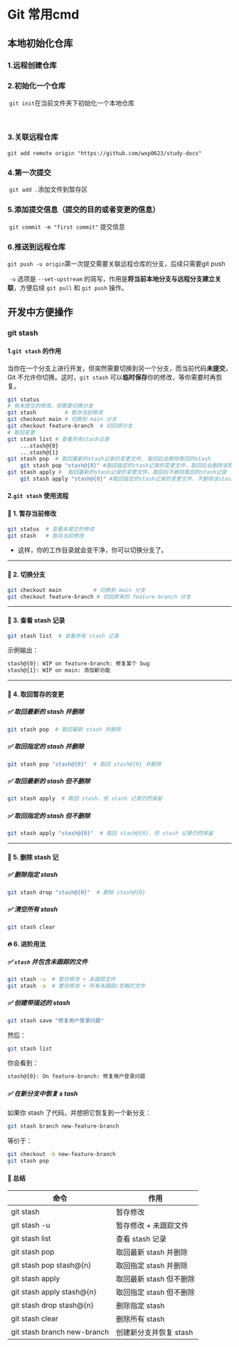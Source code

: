 # Git 常用cmd

## 本地初始化仓库

### 1.远程创建仓库



### 2.初始化一个仓库	

​	`git init`在当前文件夹下初始化一个本地仓库

​	 

### 3.关联远程仓库

​	`git add remote origin "https://github.com/wxp0623/study-docs"`



### 4.第一次提交

​	 `git add .`添加文件到暂存区



### 5.添加提交信息（提交的目的或者变更的信息）

​	  `git commit -m "first commit"` 提交信息



### 6.推送到远程仓库

​		`git push -u origin`第一次提交需要关联远程仓库的分支，后续只需要git push

​		`-u` 选项是 `--set-upstream` 的简写，作用是**将当前本地分支与远程分支建立关联**，方便后续 `git pull` 和 `git push` 操作。



## 开发中方便操作

### git stash

#### 1.`git stash` 的作用

当你在一个分支上进行开发，但突然需要切换到另一个分支，而当前代码**未提交**，Git 不允许你切换。这时，`git stash` 可以**临时保存**你的修改，等你需要时再恢复。

```bash
git status
# 有未提交的修改，但需要切换分支
git stash         # 暂存当前修改
git checkout main # 切换到 main 分支
git checkout feature-branch  # 切回原分支
# 取回变更
git stash list # 查看所有stash记录
	...stash@{0}
	...stash@{1}
git stash pop  # 取回最新的stash记录的变更文件, 取回后会删除取回的stash
	git stash pop "stash@{0}" #取回指定的stash记录的变更文件，取回后会删除该取回的stash记录
git stash apply #  取回最新的stash记录的变更文件，取回后不删除取回的stash记录
	git stash apply "stash@{0}" #取回指定的stash记录的变更文件，不删除该stash记录

```

#### 2.`git stash` 使用流程

#### 📌 1. 暂存当前修改

```bash
git status  # 查看未提交的修改
git stash   # 暂存当前修改
```

- 这样，你的工作目录就会变干净，你可以切换分支了。

------

#### 📌 2. 切换分支

```bash
git checkout main          # 切换到 main 分支
git checkout feature-branch # 切回原来的 feature-branch 分支
```

------

#### 📌 3. 查看 stash 记录

```bash
git stash list  # 查看所有 stash 记录
```

示例输出：

```bash
stash@{0}: WIP on feature-branch: 修复某个 bug
stash@{1}: WIP on main: 添加新功能
```

------

#### 📌 4. 取回暂存的变更

##### **✅ 取回最新的 stash 并删除**

```bash
git stash pop  # 取回最新 stash 并删除
```

##### **✅ 取回指定的 stash 并删除**

```bash
git stash pop "stash@{0}"  # 取回 stash@{0} 并删除
```

##### **✅ 取回最新的 stash 但不删除**

```bash
git stash apply  # 取回 stash，但 stash 记录仍然保留
```

##### **✅ 取回指定的 stash 但不删除**

```bash
git stash apply "stash@{0}"  # 取回 stash@{0}，但 stash 记录仍然保留
```

------

#### 📌 5. 删除 stash 记

##### **✅ 删除指定 stash**

```bash
git stash drop "stash@{0}"  # 删除 stash@{0}
```

##### **✅ 清空所有 stash**

```bash
git stash clear
```

#### 🔥 6. 进阶用法

##### **✅ `stash` 并包含未跟踪的文件**

```bash
git stash -u  # 暂存修改 + 未跟踪文件
git stash -a  # 暂存修改 + 所有未跟踪/忽略的文件
```

##### **✅ 创建带描述的 stash**

```bash
git stash save "修复用户登录问题"
```

然后：

```bash
git stash list
```

你会看到：

```bash
stash@{0}: On feature-branch: 修复用户登录问题
```

##### **✅ 在新分支中恢复 s tash**

如果你 stash 了代码，并想把它恢复到一个新分支：

```bash
git stash branch new-feature-branch
```

等价于：

```bash
git checkout -b new-feature-branch
git stash pop
```

#### 🎯 总结

| 命令                        | 作用                    |
| --------------------------- | ----------------------- |
| git stash                   | 暂存修改                |
| git stash -u                | 暂存修改 + 未跟踪文件   |
| git stash list              | 查看 stash 记录         |
| git stash pop               | 取回最新 stash 并删除   |
| git stash pop stash@{n}     | 取回指定 stash 并删除   |
| git stash apply             | 取回最新 stash 但不删除 |
| git stash apply stash@{n}   | 取回指定 stash 但不删除 |
| git stash drop stash@{n}    | 删除指定 stash          |
| git stash clear             | 删除所有 stash          |
| git stash branch new-branch | 创建新分支并恢复 stash  |


